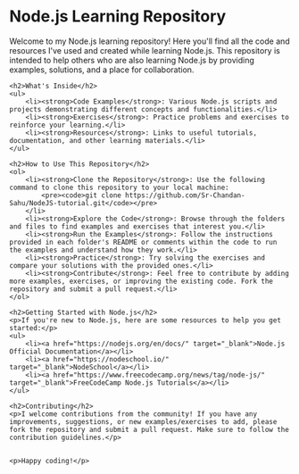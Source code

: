 <!DOCTYPE html>
<html lang="en">
<head>
    <meta charset="UTF-8">
    <meta name="viewport" content="width=device-width, initial-scale=1.0">
    <title>Node.js Learning Repository</title>
</head>
<body>
    <h1>Node.js Learning Repository</h1>
    <p>Welcome to my Node.js learning repository! Here you'll find all the code and resources I've used and created while learning Node.js. This repository is intended to help others who are also learning Node.js by providing examples, solutions, and a place for collaboration.</p>

    <h2>What's Inside</h2>
    <ul>
        <li><strong>Code Examples</strong>: Various Node.js scripts and projects demonstrating different concepts and functionalities.</li>
        <li><strong>Exercises</strong>: Practice problems and exercises to reinforce your learning.</li>
        <li><strong>Resources</strong>: Links to useful tutorials, documentation, and other learning materials.</li>
    </ul>

    <h2>How to Use This Repository</h2>
    <ol>
        <li><strong>Clone the Repository</strong>: Use the following command to clone this repository to your local machine:
            <pre><code>git clone https://github.com/Sr-Chandan-Sahu/NodeJS-tutorial.git</code></pre>
        </li>
        <li><strong>Explore the Code</strong>: Browse through the folders and files to find examples and exercises that interest you.</li>
        <li><strong>Run the Examples</strong>: Follow the instructions provided in each folder's README or comments within the code to run the examples and understand how they work.</li>
        <li><strong>Practice</strong>: Try solving the exercises and compare your solutions with the provided ones.</li>
        <li><strong>Contribute</strong>: Feel free to contribute by adding more examples, exercises, or improving the existing code. Fork the repository and submit a pull request.</li>
    </ol>

    <h2>Getting Started with Node.js</h2>
    <p>If you're new to Node.js, here are some resources to help you get started:</p>
    <ul>
        <li><a href="https://nodejs.org/en/docs/" target="_blank">Node.js Official Documentation</a></li>
        <li><a href="https://nodeschool.io/" target="_blank">NodeSchool</a></li>
        <li><a href="https://www.freecodecamp.org/news/tag/node-js/" target="_blank">FreeCodeCamp Node.js Tutorials</a></li>
    </ul>

    <h2>Contributing</h2>
    <p>I welcome contributions from the community! If you have any improvements, suggestions, or new examples/exercises to add, please fork the repository and submit a pull request. Make sure to follow the contribution guidelines.</p>


    <p>Happy coding!</p>
</body>
</html>
